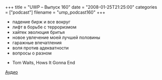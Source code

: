 +++
title = "UWP – Выпуск 160"
date = "2008-01-25T21:25:00"
categories = ["podcast"]
filename = "ump_podcast160"
+++


- падение бирж и все вокруг
- лифт в борьбе с терроризмом
- хайтек эволюция бритья
- новое увлечение моей лучшей половины
- гаражные впечатления
- воля против адекватности
- вопросы о разном


* Tom Waits, Hows It Gonna End

[Аудио](https://podcast.umputun.com/media/ump_podcast160.mp3)
<audio src="https://podcast.umputun.com/media/ump_podcast160.mp3" preload="none">